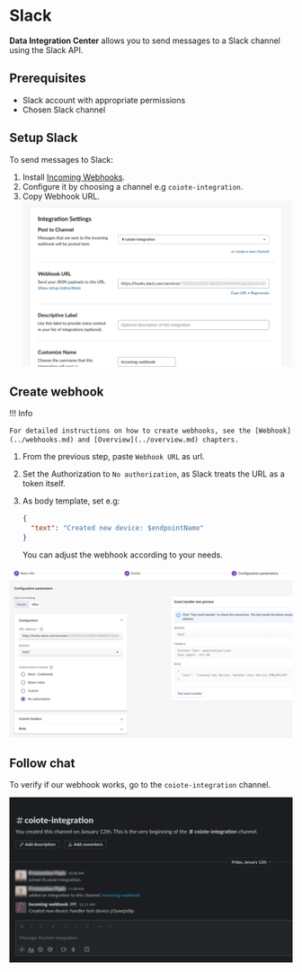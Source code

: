 # Slack

**Data Integration Center** allows you to send messages to a Slack channel using the Slack API.

## Prerequisites

* Slack account with appropriate permissions
* Chosen Slack channel

## Setup Slack

To send messages to Slack:

1. Install [Incoming Webhooks](https://slack.com/apps/A0F7XDUAZ-incoming-webhooks).
2. Configure it by choosing a channel e.g `coiote-integration`.
3. Copy Webhook URL.
   ![Slack App Settings](../images/slack-app-settings.webp)

## Create webhook

!!! Info

    For detailed instructions on how to create webhooks, see the [Webhook](../webhooks.md) and [Overview](../overview.md) chapters.

1. From the previous step, paste `Webhook URL` as url.
2. Set the Authorization to `No authorization`, as Slack treats the URL as a token itself.
3. As body template, set e.g:

    ```json
    {
      "text": "Created new device: $endpointName"
    }
    ```
   
    You can adjust the webhook according to your needs.

![Slack Configuration](../images/slack-configuration.webp)

## Follow chat

To verify if our webhook works, go to the `coiote-integration` channel.

![Slack Chat](../images/slack-chat.webp)
